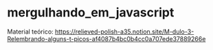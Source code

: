# mergulhando_em_javascript
Material teórico: https://relieved-polish-a35.notion.site/M-dulo-3-Relembrando-alguns-t-picos-af4087b4bc0b4cc0a707ede37889266e
